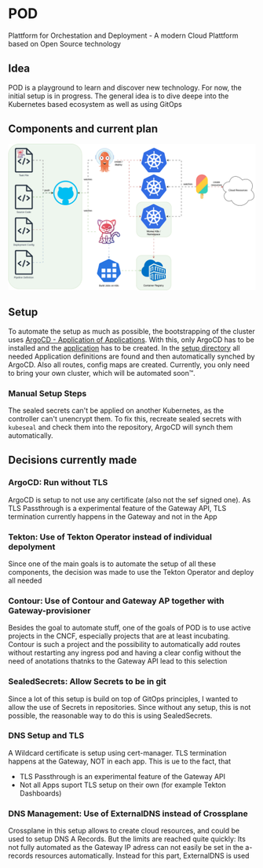 # POD
Plattform for Orchestation and Deployment - A modern Cloud Plattform based on Open Source technology

## Idea
POD is a playground to learn and discover new technology. For now, the initial setup is in progress.
The general idea is to dive deepe into the Kubernetes based ecosystem as well as using GitOps

## Components and current plan
![Diagram showing the components of POD and how they work together](./POD.svg)

## Setup
To automate the setup as much as possible, the bootstrapping of the cluster uses [ArgoCD - Application of Applications](https://argo-cd.readthedocs.io/en/stable/operator-manual/cluster-bootstrapping/). With this, only ArgoCD has to be installed and the [application](./setup/setup.yaml) has to be created. In the [setup directory](./setup/) all needed Application definitions are found and then automatically synched by ArgoCD. Also all routes, config maps are created. Currently, you only need to bring your own cluster, which will be automated soon™. 

### Manual Setup Steps
The sealed secrets can't be applied on another Kubernetes, as the controller can't unencrypt them. To fix this, recreate sealed secrets with `kubeseal` and check them into the repository, ArgoCD will synch them automatically.

## Decisions currently made

### ArgoCD: Run without TLS
ArgoCD is setup to not use any certificate (also not the sef signed one). As TLS Passthrough is a experimental feature of the Gateway API, TLS termination currently happens in the Gateway and not in the App 

### Tekton: Use of Tekton Operator instead of individual depolyment
Since one of the main goals is to automate the setup of all these components, the decision was made to use the Tekton Operator and deploy all needed 

### Contour: Use of Contour and Gateway AP together with Gateway-provisioner
Besides the goal to automate stuff, one of the goals of POD is to use active projects in the CNCF, especially projects that are at least incubating. Contour is such a project and the possibility to automatically add routes without restarting any ingress pod and having a clear config without the need of anotations thatnks to the Gateway API lead to this selection

### SealedSecrets: Allow Secrets to be in git
Since a lot of this setup is build on top of GitOps principles, I wanted to allow the use of Secrets in repositories. Since without any setup, this is not possible, the reasonable way to do this is using SealedSecrets.

### DNS Setup and TLS
A Wildcard certificate is setup using cert-manager. TLS termination happens at the Gateway, NOT in each app. This is ue to the fact, that
- TLS Passthrough is an experimental feature of the Gateway API
- Not all Apps suport TLS setup on their own (for example Tekton Dashboards)

### DNS Management: Use of ExternalDNS instead of Crossplane
Crossplane in this setup allows to create cloud resources, and could be used to setup DNS A Records. But the limits are reached quite quickly: Its not fully automated as the Gateway IP adress can not easily be set in the a-records resources automatically. Instead for this part, ExternalDNS is used

